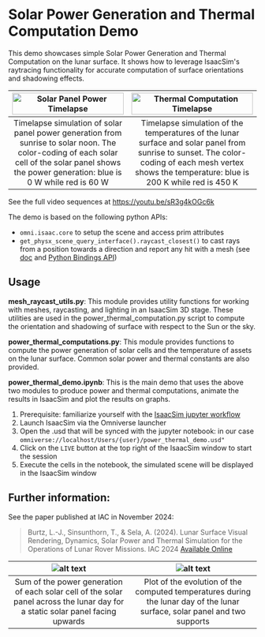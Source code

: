 # Solar Power Generation and Thermal Computation Demo

This demo showcases simple Solar Power Generation and Thermal Computation on the lunar surface.
It shows how to leverage IsaacSim's raytracing functionality for accurate computation of surface orientations and shadowing effects.

| <img alt="Solar Panel Power Timelapse" src="../../images/SolarPanelPower_timelapse.png" width="100%"> | <img alt="Thermal Computation Timelapse" src="../../images/ThermalComputation_timelapse.png" width="100%">  |
|:---:|:---:|
| Timelapse simulation of solar panel power generation from sunrise to solar noon. The color-coding of each solar cell of the solar panel shows the power generation: blue is 0 W while red is 60 W | Timelapse simulation of the temperatures of the lunar surface and solar panel from sunrise to sunset. The color-coding of each mesh vertex shows the temperature: blue is 200 K while red is 450 K|

See the full video sequences at https://youtu.be/sR3g4kOGc6k


The demo is based on the following python APIs:
- `omni.isaac.core` to setup the scene and access prim attributes
- `get_physx_scene_query_interface().raycast_closest()` to cast rays from a position towards a direction and report any hit with a mesh (see [doc](https://docs.omniverse.nvidia.com/kit/docs/omni_physics/latest/extensions/runtime/source/omni.physx/docs/index.html#raycast) and [Python Bindings API](https://docs.omniverse.nvidia.com/kit/docs/omni_physics/latest/extensions/runtime/source/omni.physx/docs/index.html?highlight=raycast#omni.physx.bindings._physx.PhysXSceneQuery.raycast_closest))


## Usage

**mesh_raycast_utils.py**: This module provides utility functions for working with meshes, raycasting, and lighting in an IsaacSim 3D stage. These utilities are used in the power_thermal_computation.py script to compute the orientation and shadowing of surface with respect to the Sun or the sky.

**power_thermal_computations.py**: This module provides functions to compute the power generation of solar cells and the temperature of assets on the lunar surface. Common solar power and thermal constants are also provided.

**power_thermal_demo.ipynb**: This is the main demo that uses the above two modules to produce power and thermal computations, animate the results in IsaacSim and plot the results on graphs.

1. Prerequisite: familiarize yourself with the [IsaacSim jupyter workflow](https://docs.omniverse.nvidia.com/isaacsim/latest/advanced_tutorials/tutorial_advanced_jupyter.html)
2. Launch IsaacSim via the Omniverse launcher
3. Open the .usd that will be synced with the jupyter notebook: in our case `omniverse://localhost/Users/{user}/power_thermal_demo.usd"`
4. Click on the `LIVE` button at the top right of the IsaacSim window to start the session
5. Execute the cells in the notebook, the simulated scene will be displayed in the IsaacSim window


## Further information:

See the paper published at IAC in November 2024:

> Burtz, L.-J., Sinsunthorn, T., & Sela, A. (2024). Lunar Surface Visual Rendering, Dynamics, Solar Power and Thermal Simulation for the Operations of Lunar Rover Missions. IAC 2024
[Available Online](https://www.researchgate.net/publication/386223716_Lunar_Surface_Visual_Rendering_Dynamics_Solar_Power_and_Thermal_Simulation_for_the_Operations_of_Lunar_Rover_Missions)


|![alt text](../../images/SolarPanelPower_graph.png)| ![alt text](../../images/ThermalComputation_graph.png)|
|:---:|:---:|
| Sum of the power generation of each solar cell of the solar panel across the lunar day for a static solar panel facing upwards | Plot of the evolution of the computed temperatures during the lunar day of the lunar surface, solar panel and two supports |
